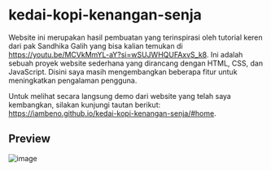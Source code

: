 # kedai-kopi-kenangan-senja
Website ini merupakan hasil pembuatan yang terinspirasi oleh tutorial keren dari pak Sandhika Galih yang bisa kalian temukan di https://youtu.be/MCVkMmYL-aY?si=wSUJWHQUFAxvS_k8. Ini adalah sebuah proyek website sederhana yang dirancang dengan HTML, CSS, dan JavaScript. Disini saya masih mengembangkan beberapa fitur untuk meningkatkan pengalaman pengguna.

Untuk melihat secara langsung demo dari website yang telah saya kembangkan, silakan kunjungi tautan berikut: https://iambeno.github.io/kedai-kopi-kenangan-senja/#home. 

## Preview
![image](https://github.com/iambeno/kedai-kopi-kenangan-senja/assets/132084722/1bfdc054-7cfb-47d0-9a14-7f3adcc87064)


